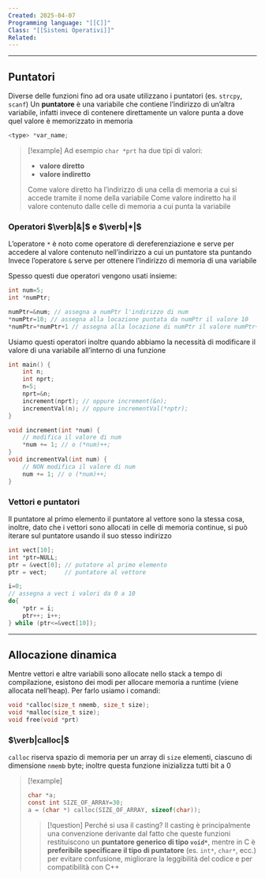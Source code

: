 ```yaml
---
Created: 2025-04-07
Programming language: "[[C]]"
Class: "[[Sistemi Operativi]]"
Related:
---
```

---
## Puntatori
Diverse delle funzioni fino ad ora usate utilizzano i puntatori (es. `strcpy`, `scanf`)
Un **puntatore** è una variabile che contiene l’indirizzo di un’altra variabile, infatti invece di contenere direttamente un valore punta a dove quel valore è memorizzato in memoria

```c
<type> *var_name;
```

>[!example]
>Ad esempio `char *prt` ha due tipi di valori:
>- **valore diretto**
>- **valore indiretto**
>
>Come valore diretto ha l’indirizzo di una cella di memoria a cui si accede tramite il nome della variabile
>Come valore indiretto ha il valore contenuto dalle celle di memoria a cui punta la variabile

### Operatori $\verb|&|$ e $\verb|*|$
L’operatore `*` è noto come operatore di dereferenziazione e serve per accedere al valore contenuto nell’indirizzo a cui un puntatore sta puntando
Invece l’operatore `&` serve per ottenere l’indirizzo di memoria di una variabile

Spesso questi due operatori vengono usati insieme:
```c
int num=5;
int *numPtr;

numPtr=&num; // assegna a numPtr l'indirizzo di num
*numPtr=10; // assegna alla locazione puntata da numPtr il valore 10
*numPtr=*numPtr+1 // assegna alla locazione di numPtr il valore numPtr+1
```

Usiamo questi operatori inoltre quando abbiamo la necessità di modificare il valore di una variabile all’interno di una funzione
```c
int main() {
	int n;
	int nprt;
	n=5;
	nprt=&n;
	increment(nprt); // oppure increment(&n);
	incrementVal(n); // oppure incrementVal(*nptr);
}

void increment(int *num) {
	// modifica il valore di num
	*num += 1; // o (*num)++;
}
void incrementVal(int num) {
	// NON modifica il valore di num
	num += 1; // o (*num)++;
}
```

### Vettori e puntatori
Il puntatore al primo elemento il puntatore al vettore sono la stessa cosa, inoltre, dato che i vettori sono allocati in celle di memoria continue, si può iterare sul puntatore usando il suo stesso indirizzo
```c
int vect[10];
int *ptr=NULL;
ptr = &vect[0]; // putatore al primo elemento
ptr = vect;     // puntatore al vettore

i=0;
// assegna a vect i valori da 0 a 10
do{
	*ptr = i;
	ptr++; i++;
} while (ptr<=&vect[10]);
```

---
## Allocazione dinamica
Mentre vettori e altre variabili sono allocate nello stack a tempo di compilazione, esistono dei modi per allocare memoria a runtime (viene allocata nell’heap).
Per farlo usiamo i comandi:
```c
void *calloc(size_t nmemb, size_t size);
void *malloc(size_t size);
void free(void *prt)
```

### $\verb|calloc|$
`calloc` riserva spazio di memoria per un array di `size` elementi, ciascuno di dimensione `nmemb` byte; inoltre questa funzione inizializza tutti bit a $0$

> [!example]
> ```c
> char *a;
> const int SIZE_OF_ARRAY=30;
> a = (char *) calloc(SIZE_OF_ARRAY, sizeof(char));
> ```
>
>>[!question] Perché si usa il casting?
>>Il casting è principalmente una convenzione derivante dal fatto che queste funzioni restituiscono un **puntatore generico di tipo `void*`**, mentre in C è **preferibile specificare il tipo di puntatore** (es. `int*`, `char*`, ecc.) per evitare confusione, migliorare la leggibilità del codice e per compatibilità con C++

